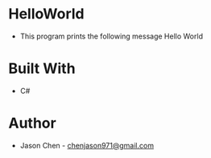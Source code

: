 # HelloWorld
- This program prints the following message Hello World

# Built With
- C# 

# Author
- Jason Chen - chenjason971@gmail.com